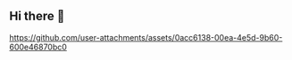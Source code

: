 ## Hi there 👋
https://github.com/user-attachments/assets/0acc6138-00ea-4e5d-9b60-600e46870bc0
<!--
**MinaMyouiii/MinaMyouiii** is a ✨ _special_ ✨ repository because its `README.md` (this file) appears on your GitHub profile.

Here are some ideas to get you started:

- 🔭 I’m currently working on ...
- 🌱 I’m currently learning ...
- 👯 I’m looking to collaborate 

https://github.com/user-attachments/assets/0acc6138-00ea-4e5d-9b60-600e46870bc0

on ...
- 🤔 I’m looking for help with ...
- 💬 Ask me about ...
- 📫 How to reach me: ...
- 😄 Pronouns: ...
- ⚡ Fun fact: ...
-->
